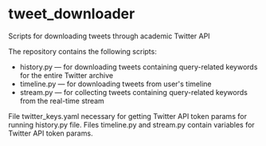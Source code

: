 # tweet_downloader
Scripts for downloading tweets through academic Twitter API



The repository contains the following scripts:

- history.py — for downloading tweets containing query-related keywords for the entire Twitter archive
- timeline.py — for downloading tweets from user's timeline
- stream.py — for collecting tweets containing query-related keywords from the real-time stream

File twitter_keys.yaml necessary for getting Twitter API token params for running history.py file. Files timeline.py and stream.py contain variables for Twitter API token params.
